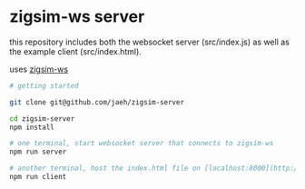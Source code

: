 # zigsim-ws server

this repository includes both the websocket server (src/index.js) as well as the example client (src/index.html).

uses [zigsim-ws](https://github.com/acrylicode/zigsim-ws)


```bash
# getting started

git clone git@github.com/jaeh/zigsim-server

cd zigsim-server
npm install

# one terminal, start websocket server that connects to zigsim-ws
npm run server

# another terminal, host the index.html file on [localhost:8000](http://localhost:8000)
npm run client

```